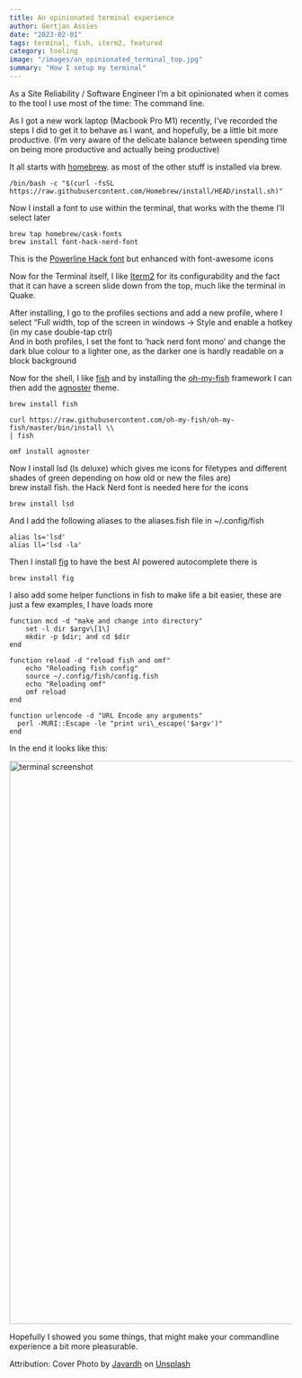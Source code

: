 ```yaml
---
title: An opinionated terminal experience
author: Gertjan Assies
date: "2023-02-01"
tags: terminal, fish, iterm2, featured
category: tooling
image: "/images/an_opinionated_terminal_top.jpg"
summary: "How I setup my terminal"
---
```


As a Site Reliability / Software Engineer I’m a bit opinionated when it comes to the tool I use most of the time: The command line.

As I got a new work laptop (Macbook Pro M1) recently, I’ve recorded the steps I did to get it to behave as I want, and hopefully, be a little bit more productive. (I’m very aware of the delicate balance between spending time on being more productive and actually being productive)

It all starts with [homebrew](http://brew.sh). as most of the other stuff is installed via brew.

```
/bin/bash -c "$(curl -fsSL https://raw.githubusercontent.com/Homebrew/install/HEAD/install.sh)"
```

Now I install a font to use within the terminal, that works with the theme I’ll select later

```
brew tap homebrew/cask-fonts  
brew install font-hack-nerd-font
```

This is the [Powerline Hack font](https://github.com/powerline/fonts) but enhanced with font-awesome icons

Now for the Terminal itself, I like [Iterm2](https://iterm2.com) for its configurability and the fact that it can have a screen slide down from the top, much like the terminal in Quake.

After installing, I go to the profiles sections and add a new profile, where I select “Full width, top of the screen in windows -> Style and enable a hotkey (in my case double-tap ctrl)  
And in both profiles, I set the font to ‘hack nerd font mono’ and change the dark blue colour to a lighter one, as the darker one is hardly readable on a block background

Now for the shell, I like [fish](https://fishshell.com) and by installing the [oh-my-fish](https://github.com/oh-my-fish/oh-my-fish) framework I can then add the [agnoster](https://github.com/oh-my-fish/theme-agnoster) theme.

```
brew install fish
```

```
curl https://raw.githubusercontent.com/oh-my-fish/oh-my-fish/master/bin/install \\  
| fish
```

```
omf install agnoster
```

Now I install lsd (ls deluxe) which gives me icons for filetypes and different shades of green depending on how old or new the files are)  
brew install fish. the Hack Nerd font is needed here for the icons

```
brew install lsd
```

And I add the following aliases to the aliases.fish file in ~/.config/fish

```
alias ls='lsd'  
alias ll='lsd -la'
```

Then I install [fig](https://fig.io) to have the best AI powered autocomplete there is

```
brew install fig
```

I also add some helper functions in fish to make life a bit easier, these are just a few examples, I have loads more

```
function mcd -d "make and change into directory"  
    set -l dir $argv\[1\]  
    mkdir -p $dir; and cd $dir  
end  
  
function reload -d "reload fish and omf"  
    echo "Reloading fish config"  
    source ~/.config/fish/config.fish  
    echo "Reloading omf"  
    omf reload  
end  
  
function urlencode -d "URL Encode any arguments"  
  perl -MURI::Escape -le "print uri\_escape('$argv')"  
end
```

In the end it looks like this:

<img alt="terminal screenshot" src="/images/an_opinionated_terminal_1.png" style="width:1000px;" />

Hopefully I showed you some things, that might make your commandline experience a bit more pleasurable.

Attribution: Cover Photo by [Javardh](https://unsplash.com/@_javardh_001?utm_source=medium&utm_medium=referral) on [Unsplash](https://unsplash.com?utm_source=medium&utm_medium=referral)
